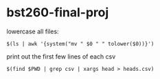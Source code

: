 # bst260-final-proj

lowercase all files:
```
$(ls | awk '{system("mv " $0 " " tolower($0))}')
```

print out the first few lines of each csv
```
$(find $PWD | grep csv | xargs head > heads.csv)
```
